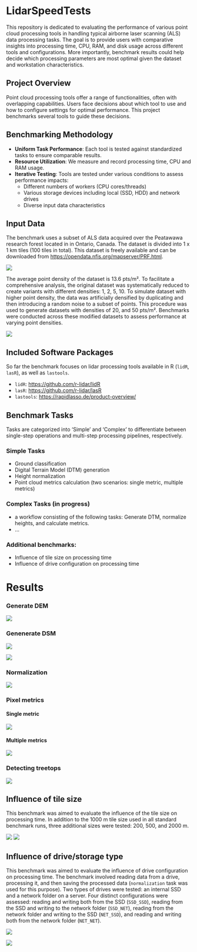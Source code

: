 
<!-- README.md is generated from README.Rmd. Please edit that file -->

# LidarSpeedTests

This repository is dedicated to evaluating the performance of various
point cloud processing tools in handling typical airborne laser scanning
(ALS) data processing tasks. The goal is to provide users with
comparative insights into processing time, CPU, RAM, and disk usage
across different tools and configurations. More importantly, benchmark
results could help decide which processing parameters are most optimal
given the dataset and workstation characteristics.

## Project Overview

Point cloud processing tools offer a range of functionalities, often
with overlapping capabilities. Users face decisions about which tool to
use and how to configure settings for optimal performance. This project
benchmarks several tools to guide these decisions.

## Benchmarking Methodology

- **Uniform Task Performance**: Each tool is tested against standardized
  tasks to ensure comparable results.
- **Resource Utilization**: We measure and record processing time, CPU
  and RAM usage.
- **Iterative Testing**: Tools are tested under various conditions to
  assess performance impacts:
  - Different numbers of workers (CPU cores/threads)
  - Various storage devices including local (SSD, HDD) and network
    drives
  - Diverse input data characteristics

## Input Data

The benchmark uses a subset of ALS data acquired over the Peatawawa
research forest located in in Ontario, Canada. The dataset is divided
into 1 x 1 km tiles (100 tiles in total). This dataset is freely
available and can be downloaded from
<https://opendata.nfis.org/mapserver/PRF.html>.

![](graphics/data.png)

The average point density of the dataset is 13.6 pts/m². To facilitate a
comprehensive analysis, the original dataset was systematically reduced
to create variants with different densities: 1, 2, 5, 10. To simulate
dataset with higher point density, the data was artificially densified
by duplicating and then introducing a random noise to a subset of
points. This procedure was used to generate datasets with densities of
20, and 50 pts/m². Benchmarks were conducted across these modified
datasets to assess performance at varying point densities.

![](graphics/data_density_crossections.png)

## Included Software Packages

So far the benchmark focuses on lidar processing tools available in R
(`lidR`, `lasR`), as well as `lastools`.

- `lidR`: <https://github.com/r-lidar/lidR>
- `lasR`: <https://github.com/r-lidar/lasR>
- `lastools`: <https://rapidlasso.de/product-overview/>

## Benchmark Tasks

Tasks are categorized into ‘Simple’ and ‘Complex’ to differentiate
between single-step operations and multi-step processing pipelines,
respectively.

### Simple Tasks

- Ground classification
- Digital Terrain Model (DTM) generation
- Height normalization
- Point cloud metrics calculation (two scenarios: single metric,
  multiple metrics)

### Complex Tasks (in progress)

- a workflow consisting of the following tasks: Generate DTM, normalize
  heights, and calculate metrics.
- …

### Additional benchmarks:

- Influence of tile size on processing time
- Influence of drive configuration on processing time

# Results

### Generate DEM

![](graphics/result_generate_DEM_W-VIC-A127816_v2.png)

### Genenerate DSM

![](graphics/result_generate_DSM1_W-VIC-A127816_v2.png)

![](graphics/result_generate_DSM2_W-VIC-A127816_v2.png)

### Normalization

![](graphics/result_normalization_W-VIC-A127816_v2.png)

### Pixel metrics

#### Single metric

![](graphics/result_pixel_metrics_1a_W-VIC-A127816_v2.png)

#### Multiple metrics

![](graphics/result_pixel_metrics_2_W-VIC-A127816_v2.png)

### Detecting treetops

![](graphics/result_tree_detection_W-VIC-A127816_v2.png)

## Influence of tile size

This benchmark was aimed to evaluate the influence of the tile size on
processing time. In addition to the 1000 m tile size used in all
standard benchmark runs, three additional sizes were tested: 200, 500,
and 2000 m.

![](graphics/byTileSize.png) ![](graphics/byTileSizeRel.png)

## Influence of drive/storage type

This benchmark was aimed to evaluate the influence of drive
configuration on processing time. The benchmark involved reading data
from a drive, processing it, and then saving the processed data
(`normalization` task was used for this purpose). Two types of drives
were tested: an internal SSD and a network folder on a server. Four
distinct configurations were assessed: reading and writing both from the
SSD (`SSD_SSD`), reading from the SSD and writing to the network folder
(`SSD_NET`), reading from the network folder and writing to the SSD
(`NET_SSD`), and reading and writing both from the network folder
(`NET_NET`).

![](graphics/byDrives.png)

![](graphics/byDrivesRel.png)
